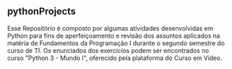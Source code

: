 ## pythonProjects

Esse Repositório é composto por algumas atividades desenvolvidas em Python para fins de aperfeiçoamento e revisão dos assuntos aplicados na matéria de Fundamentos da Programação I durante o segundo semestre do curso de TI. Os enunciados dos exercicíos podem ser encontrados no curso "Python 3 - Mundo I", oferecido pela plataforma do Curso em Vídeo.
